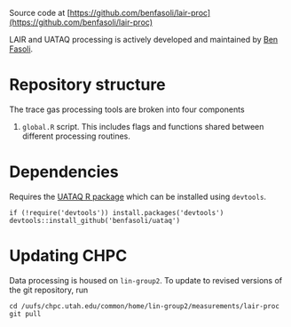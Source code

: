 Source code at [https://github.com/benfasoli/lair-proc](https://github.com/benfasoli/lair-proc)

LAIR and UATAQ processing is actively developed and maintained by [Ben Fasoli](https://benfasoli.com).

# Repository structure
The trace gas processing tools are broken into four components
1. `global.R` script. This includes flags and functions shared between different processing routines. 

# Dependencies
Requires the [UATAQ R package](https://github.com/benfasoli/uataq) which can be installed using `devtools`.
```
if (!require('devtools')) install.packages('devtools')
devtools::install_github('benfasoli/uataq')
```

# Updating CHPC
Data processing is housed on `lin-group2`. To update to revised versions of the git repository, run
```
cd /uufs/chpc.utah.edu/common/home/lin-group2/measurements/lair-proc
git pull
```
